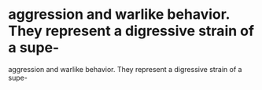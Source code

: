 # aggression and warlike behavior. They represent a digressive strain of a supe-

aggression and warlike behavior. They represent a digressive strain of a supe-